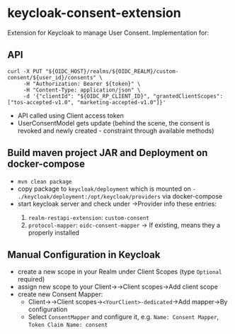 # keycloak-consent-extension
Extension for Keycloak to manage User Consent. Implementation for:

## API
```
curl -X PUT "${OIDC_HOST}/realms/${OIDC_REALM}/custom-consent/${user_id}/consents" \
     -H "Authorization: Bearer ${token}" \
     -H "Content-Type: application/json" \
     -d '{"clientId": "${OIDC_RP_CLIENT_ID}", "grantedClientScopes": ["tos-accepted-v1.0", "marketing-accepted-v1.0"]}'
```
- API called using Client access token
- UserConsentModel gets update (behind the scene, the consent is revoked and newly created - constraint through available methods)

## Build maven project JAR and Deployment on docker-compose
- `mvn clean package`
- copy package to `keycloak/deployment` which is mounted on `- ./keycloak/deployment:/opt/keycloak/providers` via docker-compose
- start keycloak server and check under <YourRealm>->Provider info these entries:
    1. `realm-restapi-extension`: `custom-consent`
    2. `protocol-mapper`: `oidc-consent-mapper`
    -> If existing, means they a properly installed

## Manual Configuration in Keycloak
- create a new scope in your Realm under Client Scopes (type `Optional` required)
- assign new scope to your Client-><YourClient>->Client scopes->Add client scope
- create new Consent Mapper:
    - Client-><YourClient>->Client scopes->`<YourClient>-dedicated`->Add mapper->By configuration
    - Select `ConsentMapper` and configure it, e.g. `Name: Consent Mapper`, `Token Claim Name: consent`